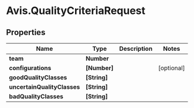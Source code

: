 # Avis.QualityCriteriaRequest

## Properties

| Name                        | Type         | Description | Notes      |
| --------------------------- | ------------ | ----------- | ---------- |
| **team**                    | **Number**   |             |
| **configurations**          | **[Number]** |             | [optional] |
| **goodQualityClasses**      | **[String]** |             |
| **uncertainQualityClasses** | **[String]** |             |
| **badQualityClasses**       | **[String]** |             |
